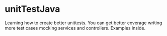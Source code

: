 # unitTestJava

Learning how to create better unittests. You can get better coverage writing more test cases mocking services and controllers. Examples inside.
